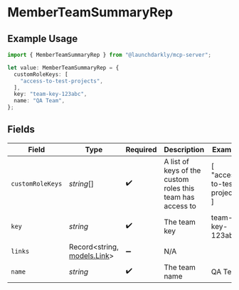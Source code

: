 # MemberTeamSummaryRep

## Example Usage

```typescript
import { MemberTeamSummaryRep } from "@launchdarkly/mcp-server";

let value: MemberTeamSummaryRep = {
  customRoleKeys: [
    "access-to-test-projects",
  ],
  key: "team-key-123abc",
  name: "QA Team",
};
```

## Fields

| Field                                                      | Type                                                       | Required                                                   | Description                                                | Example                                                    |
| ---------------------------------------------------------- | ---------------------------------------------------------- | ---------------------------------------------------------- | ---------------------------------------------------------- | ---------------------------------------------------------- |
| `customRoleKeys`                                           | *string*[]                                                 | :heavy_check_mark:                                         | A list of keys of the custom roles this team has access to | [<br/>"access-to-test-projects"<br/>]                      |
| `key`                                                      | *string*                                                   | :heavy_check_mark:                                         | The team key                                               | team-key-123abc                                            |
| `links`                                                    | Record<string, [models.Link](../models/link.md)>           | :heavy_minus_sign:                                         | N/A                                                        |                                                            |
| `name`                                                     | *string*                                                   | :heavy_check_mark:                                         | The team name                                              | QA Team                                                    |